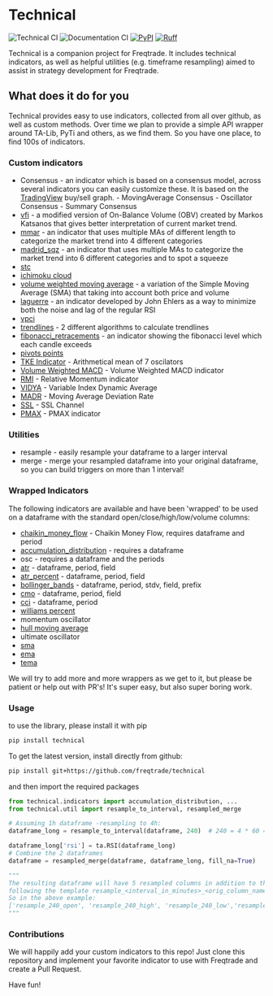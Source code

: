 # Technical

![Technical CI](https://github.com/freqtrade/technical/actions/workflows/ci.yml/badge.svg)
![Documentation CI](https://github.com/freqtrade/technical/actions/workflows/deploy-docs.yml/badge.svg)
[![PyPI](https://img.shields.io/pypi/v/technical)](https://pypi.org/project/technical/)
[![Ruff](https://img.shields.io/endpoint?url=https://raw.githubusercontent.com/astral-sh/ruff/main/assets/badge/v2.json)](https://github.com/astral-sh/ruff)

Technical is a companion project for Freqtrade.
It includes technical indicators, as well as helpful utilities (e.g. timeframe resampling) aimed to assist in strategy development for Freqtrade.

## What does it do for you

Technical provides easy to use indicators, collected from all over github, as well as custom methods.
Over time we plan to provide a simple API wrapper around TA-Lib, PyTi and others, as we find them. So you have one place, to find 100s of indicators.

### Custom indicators

* Consensus - an indicator which is based on a consensus model, across several indicators
you can easily customize these. It is based on the [TradingView](https://www.tradingview.com/symbols/BTCUSD/technicals/)
buy/sell graph. - MovingAverage Consensus - Oscillator Consensus - Summary Consensus
* [vfi](https://www.tradingview.com/script/MhlDpfdS-Volume-Flow-Indicator-LazyBear/) - a modified version of On-Balance Volume (OBV) created by Markos Katsanos that gives better interpretation of current market trend.
* [mmar](https://www.tradingview.com/script/1JKqmEKy-Madrid-Moving-Average-Ribbon/) - an indicator that uses multiple MAs of different length to categorize the market trend into 4 different categories
* [madrid_sqz](https://www.tradingview.com/script/9bUUSzM3-Madrid-Trend-Squeeze/) - an indicator that uses multiple MAs to categorize the market trend into 6 different categories and to spot a squeeze
* [stc](https://www.investopedia.com/articles/forex/10/schaff-trend-cycle-indicator.asp)
* [ichimoku cloud](http://stockcharts.com/school/doku.php?id=chart_school:trading_strategies:ichimoku_cloud)
* [volume weighted moving average](https://trendspider.com/learning-center/what-is-the-volume-weighted-moving-average-vwma/) - a variation of the Simple Moving Average (SMA) that taking into account both price and volume
* [laguerre](https://www.tradingview.com/script/iUl3zTql-Ehlers-Laguerre-Relative-Strength-Index-CC/) - an indicator developed by John Ehlers as a way to minimize both the noise and lag of the regular RSI
* [vpci](https://www.tradingview.com/script/lmTqKOsa-Indicator-Volume-Price-Confirmation-Indicator-VPCI/)
* [trendlines](https://en.wikipedia.org/wiki/Trend_line_(technical_analysis)) - 2 different algorithms to calculate trendlines
* [fibonacci_retracements](https://www.investopedia.com/terms/f/fibonacciretracement.asp) - an indicator showing the fibonacci level which each candle exceeds
* [pivots points](https://www.tradingview.com/support/solutions/43000521824-pivot-points-standard/)
* [TKE Indicator](https://www.tradingview.com/script/Pcbvo0zG/) - Arithmetical mean of 7 oscilators
* [Volume Weighted MACD](https://www.tradingview.com/script/wVe6AfGA) - Volume Weighted MACD indicator
* [RMI](https://www.marketvolume.com/technicalanalysis/relativemomentumindex.asp) - Relative Momentum indicator
* [VIDYA](https://www.tradingview.com/script/64ynXU2e/) - Variable Index Dynamic Average
* [MADR](https://www.tradingview.com/script/25KCgL9H/) - Moving Average Deviation Rate
* [SSL](https://www.tradingview.com/script/xzIoaIJC-SSL-channel/) - SSL Channel
* [PMAX](https://www.tradingview.com/script/sU9molfV/) - PMAX indicator

### Utilities

* resample - easily resample your dataframe to a larger interval
* merge - merge your resampled dataframe into your original dataframe, so you can build triggers on more than 1 interval!

### Wrapped Indicators

The following indicators are available and have been 'wrapped' to be used on a dataframe with the standard open/close/high/low/volume columns:

* [chaikin_money_flow](https://www.tradingview.com/wiki/Chaikin_Money_Flow_(CMF)) - Chaikin Money Flow, requires dataframe and period
* [accumulation_distribution](https://www.investopedia.com/terms/a/accumulationdistribution.asp) - requires a dataframe
* osc - requires a dataframe and the periods
* [atr](https://www.investopedia.com/terms/a/atr.asp) - dataframe, period, field
* [atr_percent](https://www.investopedia.com/terms/a/atr.asp) - dataframe, period, field
* [bollinger_bands](https://www.investopedia.com/terms/b/bollingerbands.asp) - dataframe, period, stdv, field, prefix
* [cmo](https://www.investopedia.com/terms/c/chandemomentumoscillator.asp) - dataframe, period, field
* [cci](https://www.investopedia.com/terms/c/commoditychannelindex.asp) - dataframe, period
* [williams percent](https://www.investopedia.com/terms/w/williamsr.asp)
* momentum oscillator
* [hull moving average](https://www.fidelity.com/learning-center/trading-investing/technical-analysis/technical-indicator-guide/hull-moving-average)
* ultimate oscillator
* [sma](https://www.investopedia.com/terms/s/sma.asp)
* [ema](https://www.investopedia.com/terms/e/ema.asp)
* [tema](https://www.investopedia.com/terms/t/triple-exponential-moving-average.asp)

We will try to add more and more wrappers as we get to it, but please be patient or help out with PR's! It's super easy, but also super boring work.

### Usage

to use the library, please install it with pip

```bash
pip install technical
```

To get the latest version, install directly from github:

```bash
pip install git+https://github.com/freqtrade/technical
```

and then import the required packages

```python
from technical.indicators import accumulation_distribution, ...
from technical.util import resample_to_interval, resampled_merge

# Assuming 1h dataframe -resampling to 4h:
dataframe_long = resample_to_interval(dataframe, 240)  # 240 = 4 * 60 = 4h

dataframe_long['rsi'] = ta.RSI(dataframe_long)
# Combine the 2 dataframes
dataframe = resampled_merge(dataframe, dataframe_long, fill_na=True)

"""
The resulting dataframe will have 5 resampled columns in addition to the regular columns,
following the template resample_<interval_in_minutes>_<orig_column_name>.
So in the above example:
['resample_240_open', 'resample_240_high', 'resample_240_low','resample_240_close', 'resample_240_rsi']
"""

```

### Contributions

We will happily add your custom indicators to this repo!
Just clone this repository and implement your favorite indicator to use with Freqtrade and create a Pull Request.

Have fun!
